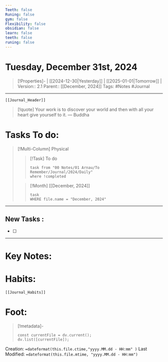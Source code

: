 ```yaml
---
Teeth: false
Runing: false
gym: false
Flexibility: false
obsidian: false
learn: false
teeth: false
runing: false
---
```

# Tuesday, December 31st, 2024
>[!Properties]- | [[2024-12-30|Yesterday]] | [[2025-01-01|Tomorrow]] | 
>Version:: 2.1
>Parent:: [[December, 2024]]
>Tags: #Notes #Journal 
***
```meta-bind-embed
[[Journal_Header]]
```
> [!quote] Your work is to discover your world and then with all your heart give yourself to it.
> — Buddha
# Tasks To do:
>[!Multi-Column] Physical
>>[!Task] To do 
>>```dataview
>>task from "00 Notes/01 Arnau/To Remember/Journal/2024/Daily"
>>where !completed
>>```
>
>>[!Month] [[December, 2024]]
>>```dataview
>>task
>>WHERE file.name = "December, 2024"
>>```
***
## New Tasks :
- [ ]
***

# Key Notes:


# Habits:
```meta-bind-embed
[[Journal_Habits]]
```
# Foot:

>[!metadata]- 
>```dataviewjs
>const currentFile = dv.current();
>dv.list([currentFile]);
>```
Creation:          `=dateformat(this.file.ctime,"yyyy.MM.dd - HH:mm" )`
Last Modified:  `=dateformat(this.file.mtime, "yyyy.MM.dd - HH:mm")`


